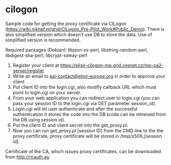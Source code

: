 # cilogon
Sample code for getting the proxy certificate via CILogon (https://wiki.nikhef.nl/grid/CILogon_Pre-Pilot_Work#Public_Demo). There is also simplified version which doesn't use DB to store the data. Use of simplified version is recommended. 

Required packages (Debian): libjson-xs-perl, libstring-random-perl, libdigest-sha-perl, libcrypt-ssleay-perl 

1. Register your client at https://elixir-cilogon-mp.grid.cesnet.cz/mp-oa2-server/register
2. Write an email to aai-contact@elixir-europe.org in order to approve your client
2. Put client ID into the login.cgi, also modify callback URL which must point to login.cgi on your server.
3. From your web application you can redirect user to login.cgi (you can pass your session ID to the login.cgi via GET parameter session_id).
4. Login.cgi will let user authenticate and after the successful authentication it stores the code into the DB (code can be retreived from the DB using session id).
5. Put the client ID and client secret into the get_proxy.pl.
6. Now you can run get_proxy.pl [session ID] from the CMD line to the the proxy certificate, proxy certificate will be stored in /tmp/x509_[session id].

Certificate of the CA, which issues proxy certificates, can be downloaded from http://rcauth.eu
